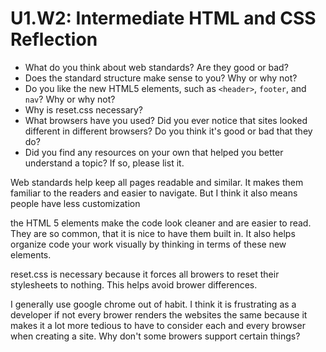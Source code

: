 # U1.W2: Intermediate HTML and CSS Reflection

* What do you think about web standards? Are they good or bad?
* Does the standard structure make sense to you? Why or why not?
* Do you like the new HTML5 elements, such as `<header>`, `footer`, and `nav`? Why or why not?
* Why is reset.css necessary? 
* What browsers have you used? Did you ever notice that sites looked different in different browsers? Do you think it's good or bad that they do?
* Did you find any resources on your own that helped you better understand a topic? If so, please list it.

Web standards help keep all pages readable and similar. It makes them familiar to the readers and easier to navigate. But I think it also means people have less customization

the HTML 5 elements make the code look cleaner and are easier to read. They are so common, that it is nice to have them built in. It also helps organize code your work visually by thinking in terms of these new elements.

reset.css is necessary because it forces all browers to reset their stylesheets to nothing. This helps avoid brower differences.

I generally use google chrome out of habit. I think it is frustrating as a developer if not every brower renders the websites the same because it makes it a lot more tedious to have to consider each and every browser when creating a site. Why don't some browers support certain things?



